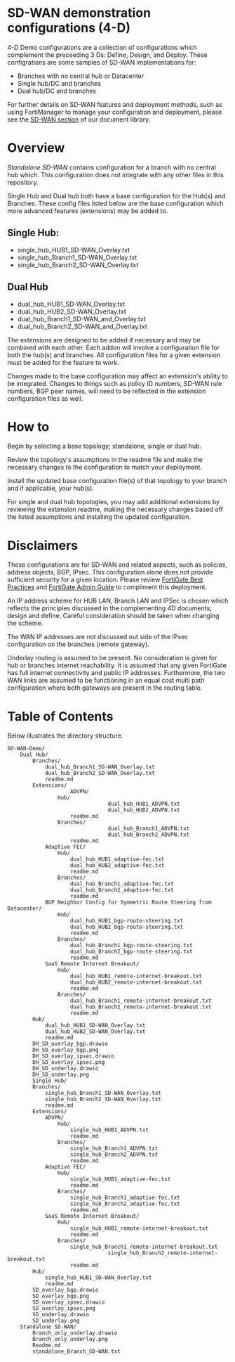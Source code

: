 # SD-WAN demonstration configurations (4-D)

4-D Demo configurations are a collection of configurations which complement the preceeding 3 Ds: Define, Design, and Deploy. These configrations are some samples of SD-WAN implementations for:

- Branches with no central hub or Datacenter
- Single hub/DC and branches
- Dual hub/DC and branches

For further details on SD-WAN features and deployment methods, such as using FortiManager to manage your configuration and deployment, please see the [SD-WAN section](https://docs.fortinet.com/sdwan/7.0) of our document library.

# Overview

*Standalone SD-WAN* contains configuration for a branch with no central hub which. This configuration does not integrate with any other files in this repository.

Single Hub and Dual hub both have a base configuration for the Hub(s) and Branches. These config files listed below are the base configuration which more advanced features (extensions) may be added to.

## Single Hub:
- single_hub_HUB1_SD-WAN_Overlay.txt
- single_hub_Branch1_SD-WAN_Overlay.txt
- single_hub_Branch2_SD-WAN_Overlay.txt

## Dual Hub
- dual_hub_HUB1_SD-WAN_Overlay.txt
- dual_hub_HUB2_SD-WAN_Overlay.txt
- dual_hub_Branch1_SD-WAN_and_Overlay.txt
- dual_hub_Branch2_SD-WAN_and_Overlay.txt

The extensions are designed to be added if necessary and may be combined with each other. Each addon will involve a configuration file for both the hub(s) and branches. All configuration files for a given extension must be added for the feature to work.

Changes made to the base configuration may affect an extension's ability to be integrated. Changes to things such as policy ID numbers, SD-WAN rule numbers, BGP peer names, will need to be reflected in the extension configuration files as well.

# How to
Begin by selecting a base topology; standalone, single or dual hub.

Review the topology's assumptions in the readme file and make the necessary changes to the configuration to match your deployment.

Install the updated base configuration file(s) of that topology to your branch and if applicable, your hub(s).

For single and dual hub topologies, you may add additional extensions by reviewing the extension readme, making the necessary changes based off the listed assumptions and installing the updated configuration.

# Disclaimers

These configurations are for SD-WAN and related aspects, such as policies, address objects, BGP, IPsec. This configuration alone does not provide sufficient security for a given location. Please review [FortiGate Best Practices](https://docs.fortinet.com/document/fortigate/7.0.0/best-practices/587898/getting-started) and [FortiGate Admin Guide](https://docs.fortinet.com/document/fortigate/7.0.5/administration-guide/954635/getting-started) to compliment this deployment.

An IP address scheme for HUB LAN, Branch LAN and IPSec is chosen which reflects the principles discussed in the complementing 4D documents; design and define. Careful consideration should be taken when changing the scheme.

The WAN IP addresses are not discussed out side of the IPsec configuration on the branches (remote gateway).

Underlay routing is assumed to be present. No consideration is given for hub or branches internet reachability. It is assumed that any given FortiGate has full internet connectivity and public IP addresses. Furthermore, the two WAN links are assumed to be functioning in an equal cost multi path configuration where both gateways are present in the routing table.

# Table of Contents

Below illustrates the directory structure.

	SD-WAN-Demo/
		Dual Hub/
			Branches/
				dual_hub_Branch1_SD-WAN_Overlay.txt
				dual_hub_Branch2_SD-WAN_Overlay.txt
				readme.md
			Extensions/
                		ADVPN/
					Hub/
                        			dual_hub_HUB1_ADVPN.txt
                        			dual_hub_HUB2_ADVPN.txt
						readme.md
					Branches/
                        			dual_hub_Branch1_ADVPN.txt
                        			dual_hub_Branch2_ADVPN.txt 
						readme.md
				Adaptive FEC/
					Hub/
						dual_hub_HUB1_adaptive-fec.txt
						dual_hub_HUB2_adaptive-fec.txt
						readme.md
					Branches/
						dual_hub_Branch1_adaptive-fec.txt
						dual_hub_Branch2_adaptive-fec.txt
						readme.md
				BGP Neighbor Config for Symmetric Route Steering from Datacenter/
					Hub/
						dual_hub_HUB1_bgp-route-steering.txt
						dual_hub_HUB2_bgp-route-steering.txt
						readme.md
					Branches/
						dual_hub_Branch1_bgp-route-steering.txt
						dual_hub_Branch2_bgp-route-steering.txt
						readme.md
				SaaS Remote Internet Breakout/
					Hub/
						dual_hub_HUB1_remote-internet-breakout.txt
						dual_hub_HUB2_remote-internet-breakout.txt
						readme.md
					Branches/
						dual_hub_Branch1_remote-internet-breakout.txt
						dual_hub_Branch2_remote-internet-breakout.txt
						readme.md
			Hub/
				dual_hub_HUB1_SD-WAN_Overlay.txt
				dual_hub_HUB2_SD-WAN_Overlay.txt
				readme.md
			DH_SD_overlay_bgp.drawio
			DH_SD_overlay_bgp.png
			DH_SD_overlay_ipsec.drawio
			DH_SD_overlay_ipsec.png
			DH_SD_underlay.drawio
			DH_SD_underlay.png
        	Single Hub/
			Branches/
				single_hub_Branch1_SD-WAN_Overlay.txt
				single_hub_Branch2_SD-WAN_Overlay.txt
				readme.md
			Extensions/
				ADVPN/
					Hub/
						single_hub_HUB1_ADVPN.txt
						readme.md
					Branches/
						single_hub_Branch1_ADVPN.txt
						single_hub_Branch2_ADVPN.txt
						readme.md
				Adaptive FEC/
					Hub/
						single_hub_HUB1_adaptive-fec.txt
						readme.md
					Branches/
						single_hub_Branch1_adaptive-fec.txt
						single_hub_Branch2_adaptive-fec.txt
						readme.md
				SaaS Remote Internet Breakout/
					Hub/
						single_hub_HUB1_remote-internet-breakout.txt
						readme.md
					Branches/
						single_hub_Branch1_remote-internet-breakout.txt
                        			single_hub_Branch2_remote-internet-breakout.txt
						readme.md
			Hub/
				single_hub_HUB1_SD-WAN_Overlay.txt
				readme.md
			SD_overlay_bgp.drawio
			SD_overlay_bgp.png
			SD_overlay_ipsec.drawio
			SD_overlay_ipsec.png
			SD_underlay.drawio
			SD_underlay.png
		Standalone SD-WAN/
			Branch_only_underlay.drawio
			Branch_only_underlay.png
			Readme.md
			standalone_Branch_SD-WAN.txt
